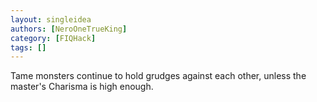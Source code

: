 ```yaml
---
layout: singleidea
authors: [NeroOneTrueKing]
category: [FIQHack]
tags: []
---
```

Tame monsters continue to hold grudges against each other, unless the master's Charisma is high enough.
